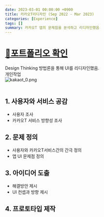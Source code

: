 ```yaml
---
date: 2023-03-01 00:00:00 +0900
title: 카카오T리디자인 (Sep 2022 - Mar 2023)
categories: [Experience]
tags: []
summary: 카카오T 앱의 문제점을 분석하고 리디자인했음
---
```


# [🔗포트폴리오 확인](https://pjaehong.github.io/posts/SideProject_KakaoT_redesign-blog/)
Design Thinking 방법론을 통해 UI를 리디자인했음.<br>개인작업<br>![kakaot_0.png](/posts/kakaot_0.png)<br><br>
## 1. 사용자와 서비스 공감
- 사용자 조사
- 카카오T 서비스 방향성 조사

## 2. 문제 정의
- 사용자와 카카오T서비스간의 간극 정의
- 앱 UI 문제점 정의

## 3. 아이디어 도출
- 해결방안 제시
- UI 컨셉과 방향 제시

## 4. 프로토타입 제작
